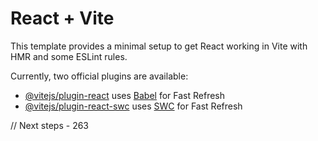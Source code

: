 # React + Vite

This template provides a minimal setup to get React working in Vite with HMR and some ESLint rules.

Currently, two official plugins are available:

- [@vitejs/plugin-react](https://github.com/vitejs/vite-plugin-react/blob/main/packages/plugin-react/README.md) uses [Babel](https://babeljs.io/) for Fast Refresh
- [@vitejs/plugin-react-swc](https://github.com/vitejs/vite-plugin-react-swc) uses [SWC](https://swc.rs/) for Fast Refresh

// Next steps - 263

<!-- Create middleware that attaches user details to the req.body that we can access acroos the entire app
DONE
 -->

 <!-- Protected routes on the backend, protected middleware DONE-->

 <!-- finish the userController backend DONE -->

<!--
    - Make the login to persist (refresh token else redirect to /landing)
 -->

<!-- Frontend router protected routes, if not logged in can only access register,login and landing -->

<!-- FInish landing page
    - Image with buses
    - Hero explaining whats the application about
    - Login/register button
 -->

 <!--  Verify token action (which gets invoked on the /user/very-email route - verify page) that goes to /verify-email and passes as data the token 
 and email that we can fromk the url using the query 
 
verifyToken - arguments that im expecting to get from the page it self, params


use an useEffect to invoke the verify tokenb action when the page loads.
if it is loading return a h2 loading or spinner
 If there is an error, return an h4 with a message
 everythjing is okay, return and h2 with account confirmed and LInk to the sign in page 
 -->

<!-- FInish Verify page, navigate away after verifying the link and display error if trying to reload the page after token was already verified -->

<!-- Once i go to the verify page, show account verifeid and button to log in -->

<!-- Landing page:
    - Bus logo
    - introduction of the website and what it was made for
    - what you can acomnplish with the page
    logo up left
    2 sections taking up to 60% of the page - left side the introduction,etc - right side big picture
    middle bottom section with the login/register button
-->

<!-- Git source control - axios, j query docs - middleware and cookies exnstesive research
        - Helmet docs, cors, mongoSanitize, xss, ratelimiter entesive research
        - _redirect file for netifly research for both front and back
-->
